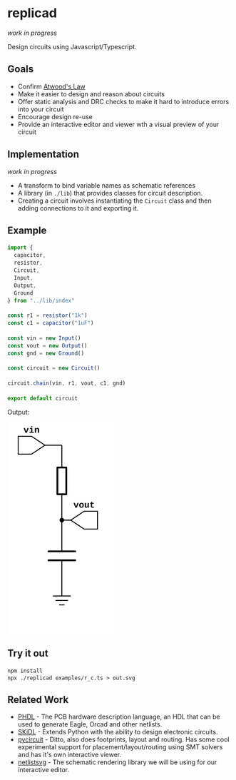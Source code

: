 # replicad

_work in progress_

Design circuits using Javascript/Typescript.


## Goals

- Confirm [Atwood's Law](https://blog.codinghorror.com/the-principle-of-least-power/)
- Make it easier to design and reason about circuits
- Offer static analysis and DRC checks to make it hard to introduce errors into your circuit
- Encourage design re-use
- Provide an interactive editor and viewer wth a visual preview of your circuit

## Implementation

_work in progress_

- A transform to bind variable names as schematic references
- A library (in `./lib`) that provides classes for circuit description.
- Creating a circuit involves instantiating the `Circuit` class and then adding connections to it and exporting it.

## Example

```js
import {
  capacitor,
  resistor,
  Circuit,
  Input,
  Output,
  Ground
} from "../lib/index"

const r1 = resistor("1k")
const c1 = capacitor("1uF")

const vin = new Input()
const vout = new Output()
const gnd = new Ground()

const circuit = new Circuit()

circuit.chain(vin, r1, vout, c1, gnd)

export default circuit
```

Output:

![](examples/r_c.svg)


## Try it out


```
npm install
npx ./replicad examples/r_c.ts > out.svg
```

## Related Work

- [PHDL](https://sourceforge.net/p/phdl/wiki/Home/) - The PCB hardware description language, an HDL that can be used to generate Eagle, Orcad and other netlists.
- [SKiDL](http://xesscorp.github.io/skidl) - Extends Python with the ability to design electronic circuits.
- [pycircuit](https://github.com/dvc94ch/pycircuit) - Ditto, also does footprints, layout and routing. Has some cool experimental support for placement/layout/routing using SMT solvers and has it's own interactive viewer.
- [netlistsvg](https://github.com/nturley/ntelistsvg) - The schematic rendering library we will be using for our interactive editor.
